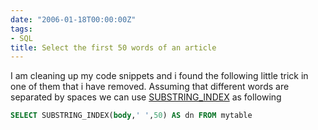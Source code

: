 ```yaml
---
date: "2006-01-18T00:00:00Z"
tags:
- SQL
title: Select the first 50 words of an article
---
```

I am cleaning up my code snippets and i found the following little trick in one of them that i have removed. Assuming that different words are separated by spaces we can use [SUBSTRING_INDEX](http://dev.mysql.com/doc/refman/5.0/en/string-functions.html) as following

```sql
SELECT SUBSTRING_INDEX(body,' ',50) AS dn FROM mytable
```
